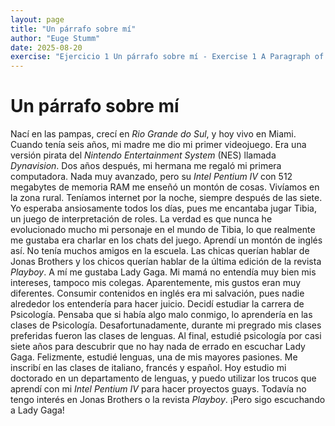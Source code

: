 ```yaml
---
layout: page
title: "Un párrafo sobre mí"
author: "Euge Stumm"
date: 2025-08-20
exercise: "Ejercicio 1 Un párrafo sobre mí - Exercise 1 A Paragraph of Me"
---
```


# Un párrafo sobre mí 

Nací en las pampas, crecí en *Rio Grande do Sul*, y hoy vivo en Miami. Cuando tenía seis años, mi madre me dio mi primer videojuego. Era una versión pirata del *Nintendo Entertainment System* (NES) llamada *Dynavision*. Dos años después, mi hermana me regaló mi primera computadora. Nada muy avanzado, pero su *Intel Pentium IV* con 512 megabytes de memoria RAM me enseñó un montón de cosas. Vivíamos en la zona rural. Teníamos internet por la noche, siempre después de las siete. Yo esperaba ansiosamente todos los días, pues me encantaba jugar Tibia, un juego de interpretación de roles. La verdad es que nunca he evolucionado mucho mi personaje en el mundo de Tibia, lo que realmente me gustaba era charlar en los chats del juego. Aprendí un montón de inglés así. No tenía muchos amigos en la escuela. Las chicas querían hablar de Jonas Brothers y los chicos querían hablar de la última edición de la revista *Playboy*. A mí me gustaba Lady Gaga. Mi mamá no entendía muy bien mis intereses, tampoco mis colegas. Aparentemente, mis gustos eran muy diferentes. Consumir contenidos en inglés era mi salvación, pues nadie alrededor los entendería para hacer juicio. Decidí estudiar la carrera de Psicología. Pensaba que si había algo malo conmigo, lo aprendería en las clases de Psicología. Desafortunadamente, durante mi pregrado mis clases preferidas fueron las clases de lenguas. Al final, estudié psicología por casi siete años para descubrir que no hay nada de errado en escuchar Lady Gaga. Felizmente, estudié lenguas, una de mis mayores pasiones. Me inscribí en las clases de italiano, francés y español. Hoy estudio mi doctorado en un departamento de lenguas, y puedo utilizar los trucos que aprendí con mi *Intel Pentium IV* para hacer proyectos guays. Todavía no tengo interés en Jonas Brothers o la revista *Playboy*. ¡Pero sigo escuchando a Lady Gaga\!
